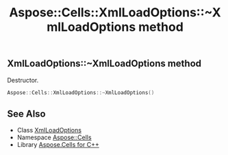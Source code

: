 ﻿---
title: Aspose::Cells::XmlLoadOptions::~XmlLoadOptions method
linktitle: ~XmlLoadOptions
second_title: Aspose.Cells for C++ API Reference
description: 'Aspose::Cells::XmlLoadOptions::~XmlLoadOptions method. Destructor in C++.'
type: docs
weight: 200
url: /cpp/aspose.cells/xmlloadoptions/~xmlloadoptions/
---
## XmlLoadOptions::~XmlLoadOptions method


Destructor.

```cpp
Aspose::Cells::XmlLoadOptions::~XmlLoadOptions()
```

## See Also

* Class [XmlLoadOptions](../)
* Namespace [Aspose::Cells](../../)
* Library [Aspose.Cells for C++](../../../)
